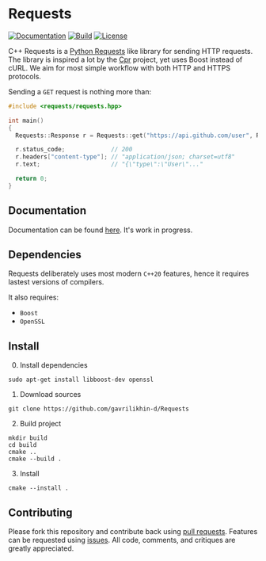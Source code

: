 # Requests
[![Documentation](https://img.shields.io/badge/docs-online-informational?label=Docs&style=flat&link=https://gavrilikhin-d.github.io/Requests/)](https://gavrilikhin-d.github.io/Requests/)
[![Build](https://github.com/gavrilikhin-d/Requests/actions/workflows/build.yml/badge.svg?branch=master)](https://github.com/gavrilikhin-d/Requests/actions/workflows/build.yml)
[![License](https://img.shields.io/github/license/gavrilikhin-d/Requests?label=License)](https://github.com/gavrilikhin-d/Requests/blob/master/LICENSE)

C++ Requests is a [Python Requests](https://github.com/psf/requests) like library for sending HTTP requests. The library is inspired a lot by the [Cpr](https://github.com/whoshuu/cpr) project, yet uses Boost instead of cURL. We aim for most simple workflow with both HTTP and HTTPS protocols.

Sending a `GET` request is nothing more than:
```c++
#include <requests/requests.hpp>

int main()
{
  Requests::Response r = Requests::get("https://api.github.com/user", Requests::Auth{"user", "pass"});

  r.status_code;             // 200
  r.headers["content-type"]; // "application/json; charset=utf8"
  r.text;                    // "{\"type\":\"User\"..."

  return 0;
}
```

## Documentation

Documentation can be found [here](https://gavrilikhin-d.github.io/requests/). It's work in progress.

## Dependencies

Requests deliberately uses most modern `C++20` features, hence it requires lastest versions of compilers.

It also requires:
- `Boost`
- `OpenSSL`

## Install

0. Install dependencies
```
sudo apt-get install libboost-dev openssl
```

1. Download sources
```
git clone https://github.com/gavrilikhin-d/Requests
```

2. Build project
```
mkdir build
cd build
cmake ..
cmake --build .
```

3. Install
```
cmake --install .
```

## Contributing
Please fork this repository and contribute back using [pull requests](https://github.com/gavrilikhin-d/Requests/pulls). Features can be requested using [issues](https://github.com/gavrilikhin-d/Requests/issues). All code, comments, and critiques are greatly appreciated.
